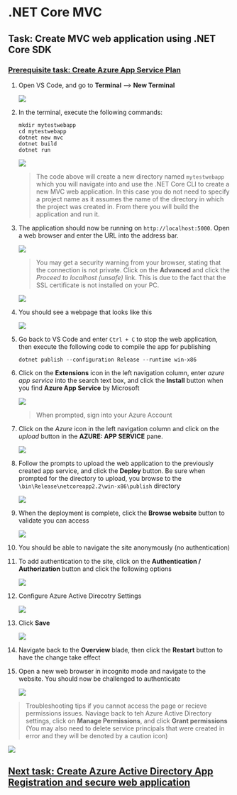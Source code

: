 # .NET Core MVC

## Task: Create MVC web application using .NET Core SDK

### [Prerequisite task: Create Azure App Service Plan](../azure-app-service/create-azure-app-service-plan.md)

1. Open VS Code, and go to **Terminal** --> **New Terminal**

    ![](img/01.png)
    
1. In the terminal, execute the following commands:

    ```
    mkdir mytestwebapp
    cd mytestwebapp
    dotnet new mvc
    dotnet build
    dotnet run
    ```

    ![](img/02.png)

    > The code above will create a new directory named `mytestwebapp` which you will navigate into and use the .NET Core CLI to create a new MVC web application. In this case you do not need to specify a project name as it assumes the name of the directory in which the project was created in. From there you will build the application and run it.

1. The application should now be running on `http://localhost:5000`. Open a web browser and enter the URL into the address bar.

    ![](img/03.png)

    > You may get a security warning from your browser, stating that the connection is not private. Click on the **Advanced** and click the *Proceed to localhost (unsafe)* link. This is due to the fact that the SSL certificate is not installed on your PC. 

    ![](img/04.png)

1. You should see a webpage that looks like this

    ![](img/05.png)

1. Go back to VS Code and enter `Ctrl + C` to stop the web application, then execute the following code to compile the app for publishing

    ```
    dotnet publish --configuration Release --runtime win-x86
    ```

1. Click on the **Extensions** icon in the left navigation column, enter *azure app service* into the search text box, and click the **Install** button when you find **Azure App Service** by Microsoft

    ![](img/06.png)

    > When prompted, sign into your Azure Account

1. Click on the *Azure* icon in the left navigation column and click on the *upload* button in the **AZURE: APP SERVICE** pane.

    ![](img/07.png)

1. Follow the prompts to upload the web application to the previously created app service, and click the **Deploy** button. Be sure when prompted for the directory to upload, you browse to the `\bin\Release\netcoreapp2.2\win-x86\publish` directory 

    ![](img/08.png)

1. When the deployment is complete, click the **Browse website** button to validate you can access

    ![](img/09.png)

1. You should be able to navigate the site anonymously (no authentication)

1. To add authentication to the site, click on the **Authentication / Authorization** button and click the following options

    ![](img/10.png)

1. Configure Azure Active Direcotry Settings

    ![](img/11.png)

1. Click **Save**

    ![](img/12.png)

1. Navigate back to the **Overview** blade, then click the **Restart** button to have the change take effect

1. Open a new web browser in incognito mode and navigate to the website. You should now be challenged to authenticate

    ![](img/13.png)

> Troubleshooting tips if you cannot access the page or recieve permissions issues. Naviage back to teh Azure Active Directory settings, click on **Manage Permissions**, and click **Grant permissions** (You may also need to delete service principals that were created in error and they will be denoted by a caution icon)

![](img/14.png)

## [Next task: Create Azure Active Directory App Registration and secure web application](../azure-app-registration/create-new-app-registration.md)
